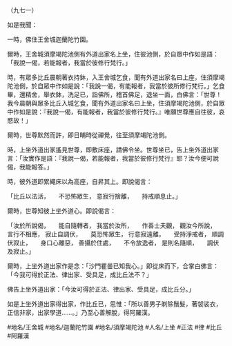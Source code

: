（九七一）

如是我聞：

一時，佛住王舍城迦蘭陀竹園。

爾時，王舍城須摩竭陀池側有外道出家名上坐，住彼池側，於自眾中作如是語：「我說一偈，若能報者，我當於彼修行梵行。」

時，有眾多比丘晨朝著衣持鉢，入王舍城乞食，聞有外道出家名曰上座，住須摩竭陀池側，於自眾中作如是說：「我說一偈，有能報者，我當於彼所修行梵行。」乞食畢，還精舍，舉衣鉢，洗足已，詣佛所，稽首佛足，退坐一面，白佛言：「世尊！我今晨朝與眾多比丘入城乞食，聞有外道出家名曰上坐，住須摩竭陀池側，於自眾中作如是說：『我說一偈，有能報者，我當於彼修行梵行。』唯願世尊應自往彼，哀愍故！」

爾時，世尊默然而許，即日晡時從禪覺，往至須摩竭陀池側。

時，上坐外道出家遙見世尊，即敷床座，請佛令坐。世尊坐已，告上坐外道出家言：「汝實作是語：『我說一偈，若能報者，我當於彼修行梵行』耶？汝今便可說偈，我能報答。」

時，彼外道即累繩床以為高座，自昇其上。即說偈言：

「比丘以法活，　　不恐怖眾生，
意寂行捨離，　　持戒順息止。」

爾時，世尊知彼上坐外道心。即說偈言：

「汝於所說偈，　　能自隨轉者，
我當於汝所，　　作善士夫觀，
觀汝今所說，　　言行不相應，
寂止自調伏，　　莫恐怖眾生，
行意寂遠離，　　受持淨戒者，
順調伏寂止，　　身口心離惡，
善攝於住處，　　不令放逸者，
是則名隨順，　　調伏及寂止。」

爾時，上坐外道出家作是念：「沙門瞿曇已知我心。」即從床而下，合掌白佛言：「今我可得於正法、律出家、受具足，成比丘法不？」

佛告上坐外道出家：「今汝可得於正法、律出家、受具足，成比丘分。」

如是上坐外道出家得出家，作比丘已，思惟：「所以善男子剃除鬚髮，著袈裟衣，正信非家，出家學道……。」乃至心善解脫，得阿羅漢。

#地名/王舍城
#地名/迦蘭陀竹園
#地名/須摩竭陀池
#人名/上坐
#正法
#律
#比丘
#阿羅漢
